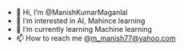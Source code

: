 - 👋 Hi, I’m @ManishKumarMaganlal
- 👀 I’m interested in AI, Mahince learning
- 🌱 I’m currently learning Machine learning
- 📫 How to reach me @m_manish77@yahoo.com

<!---
ManishKumarMaganlal/ManishKumarMaganlal is a ✨ special ✨ repository because its `README.md` (this file) appears on your GitHub profile.
You can click the Preview link to take a look at your changes.
--->
